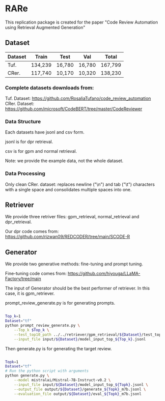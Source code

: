 # RARe

This replication package is created for the paper "Code Review Automation using Retrieval Augmented Generation"

## Dataset
| Dataset | Train   | Test   | Val    | Total   |
|---------|---------|--------|--------|---------|
| Tuf.    | 134,239 | 16,780 | 16,780 | 167,799 |
| CRer.   | 117,740 | 10,170 | 10,320 | 138,230 |

### Complete datasets downloads from: 
Tuf. Dataset: https://github.com/RosaliaTufano/code_review_automation 
CRer. Dataset: https://github.com/microsoft/CodeBERT/tree/master/CodeReviewer

### Data Structure

Each datasets have jsonl and csv form. 

jsonl is for dpr retrieval.

csv is for gpm and normal retrieval.

Note: we provide the example data, not the whole dataset.

### Data Processing

Only clean CRer. dataset: replaces newline ("\n") and tab ("\t") characters with a single space and consolidates multiple spaces into one.

## Retriever

We provide three retriver files: gpm_retrieval, normal_retrieval and dpr_retrieval. 

Our dpr code comes from: https://github.com/rizwan09/REDCODER/tree/main/SCODE-R


## Generator

We provide two generative methods: fine-tuning and prompt tuning.

Fine-tuning code comes from: https://github.com/hiyouga/LLaMA-Factory/tree/main

The input of Generator should be the best performer of retriever. In this case, it is gpm_retriever.

prompt_review_generate.py is for generating prompts.

```bash

Top_k=1
Dataset="tf"
python prompt_review_generate.py \
    --Top_k $Top_k \
    --test_top10_path ../../retriever/gpm_retrieval/${Dataset}/test_top10.csv \
    --input_file input/${Dataset}/model_input_top_${Top_k}.jsonl
```

Then generate.py is for generating the target review.
```bash

Topk=1
Dataset="tf"
# Run the python script with arguments
python generate.py \
    --model mistralai/Mistral-7B-Instruct-v0.2 \
    --input_file input/${Dataset}/model_input_top_${Topk}.jsonl \
    --output_file output/${Dataset}/generate_${Topk}_m7b.jsonl \
    --evaluation_file output/${Dataset}/eval_${Topk}_m7b.jsonl

```

